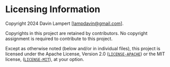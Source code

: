 # Licensing Information

Copyright 2024 Davin Lampert [<lampdavin@gmail.com>].

Copyrights in this project are retained by contributors. No copyright assignment
is required to contribute to this project.

Except as otherwise noted (below and/or in individual files), this project is
licensed under the Apache License, Version 2.0
([`LICENSE-APACHE`](LICENSE-APACHE)) or the MIT license,
([`LICENSE-MIT`](LICENSE-MIT)), at your option.
